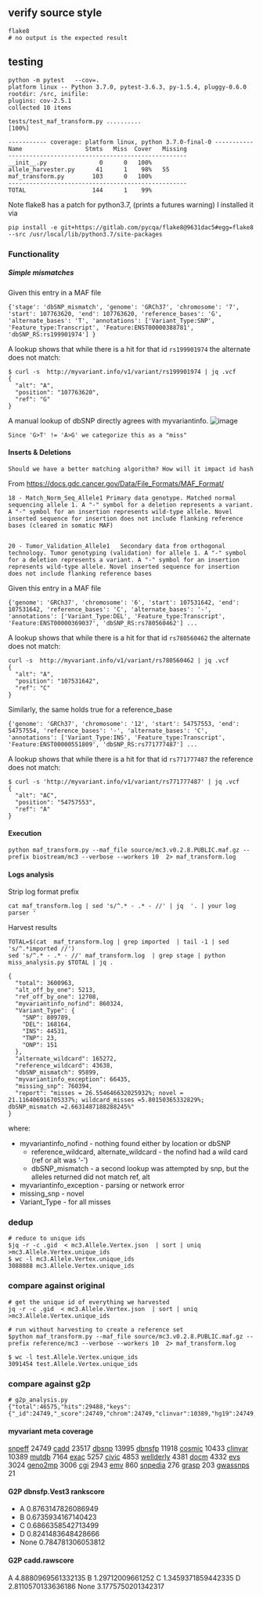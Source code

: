 ## verify source style
```
flake8
# no output is the expected result
```

## testing
```
python -m pytest   --cov=.
platform linux -- Python 3.7.0, pytest-3.6.3, py-1.5.4, pluggy-0.6.0
rootdir: /src, inifile:
plugins: cov-2.5.1
collected 10 items

tests/test_maf_transform.py ..........                                                                                                                                                                  [100%]

----------- coverage: platform linux, python 3.7.0-final-0 -----------
Name                  Stmts   Miss  Cover   Missing
---------------------------------------------------
__init__.py               0      0   100%
allele_harvester.py      41      1    98%   55
maf_transform.py        103      0   100%
---------------------------------------------------
TOTAL                   144      1    99%

```

Note flake8 has a patch for python3.7, (prints a futures warning) I installed it via
```
pip install -e git+https://gitlab.com/pycqa/flake8@9631dac5#egg=flake8 --src /usr/local/lib/python3.7/site-packages
```



### Functionality

##### Simple mismatches


Given this entry in a MAF file

```
{'stage': 'dbSNP_mismatch', 'genome': 'GRCh37', 'chromosome': '7', 'start': 107763620, 'end': 107763620, 'reference_bases': 'G', 'alternate_bases': 'T', 'annotations': ['Variant_Type:SNP', 'Feature_type:Transcript', 'Feature:ENST00000388781', 'dbSNP_RS:rs199901974'] }
```

A lookup shows that while there is a hit  for that id `rs199901974` the alternate does not match:

```
$ curl -s  http://myvariant.info/v1/variant/rs199901974 | jq .vcf
{
  "alt": "A",
  "position": "107763620",
  "ref": "G"
}
```
A manual lookup of dbSNP directly agrees with myvariantinfo.
![image](https://user-images.githubusercontent.com/47808/43287246-4d45670c-90d9-11e8-9648-d8ad557e1c24.png)

`Since 'G>T' != 'A>G' we categorize this as a "miss"`



#### Inserts & Deletions

`Should we have a better matching algorithm? How will it impact id hash`


From  https://docs.gdc.cancer.gov/Data/File_Formats/MAF_Format/
```
18 - Match_Norm_Seq_Allele1	Primary data genotype. Matched normal sequencing allele 1. A "-" symbol for a deletion represents a variant. A "-" symbol for an insertion represents wild-type allele. Novel inserted sequence for insertion does not include flanking reference bases (cleared in somatic MAF)


20 - Tumor_Validation_Allele1	Secondary data from orthogonal technology. Tumor genotyping (validation) for allele 1. A "-" symbol for a deletion represents a variant. A "-" symbol for an insertion represents wild-type allele. Novel inserted sequence for insertion does not include flanking reference bases
```

Given this entry in a MAF file

```
{'genome': 'GRCh37', 'chromosome': '6', 'start': 107531642, 'end': 107531642, 'reference_bases': 'C', 'alternate_bases': '-', 'annotations': ['Variant_Type:DEL', 'Feature_type:Transcript', 'Feature:ENST00000369037', 'dbSNP_RS:rs780560462'] ...
```

A lookup shows that while there is a hit  for that id `rs780560462` the alternate does not match:

```
curl -s  http://myvariant.info/v1/variant/rs780560462 | jq .vcf
{
  "alt": "A",
  "position": "107531642",
  "ref": "C"
}
```


Similarly, the same holds true for a reference_base

```
{'genome': 'GRCh37', 'chromosome': '12', 'start': 54757553, 'end': 54757554, 'reference_bases': '-', 'alternate_bases': 'C', 'annotations': ['Variant_Type:INS', 'Feature_type:Transcript', 'Feature:ENST00000551809', 'dbSNP_RS:rs771777487'] ...
```
A lookup shows that while there is a hit  for that id `rs771777487` the reference does not match:

```
$ curl -s 'http://myvariant.info/v1/variant/rs771777487' | jq .vcf
{
  "alt": "AC",
  "position": "54757553",
  "ref": "A"
}
```

#### Execution

```
python maf_transform.py --maf_file source/mc3.v0.2.8.PUBLIC.maf.gz --prefix biostream/mc3 --verbose --workers 10  2> maf_transform.log
```

#### Logs analysis

Strip log format prefix

```
cat maf_transform.log | sed 's/^.* - .* - //' | jq  '. | your log parser '
```

Harvest results

```
TOTAL=$(cat  maf_transform.log | grep imported  | tail -1 | sed 's/^.*imported //')
sed 's/^.* - .* - //' maf_transform.log  | grep stage | python miss_analysis.py $TOTAL | jq .

{
  "total": 3600963,
  "alt_off_by_one": 5213,
  "ref_off_by_one": 12708,
  "myvariantinfo_nofind": 860324,
  "Variant_Type": {
    "SNP": 809789,
    "DEL": 168164,
    "INS": 44531,
    "TNP": 23,
    "ONP": 151
  },
  "alternate_wildcard": 165272,
  "reference_wildcard": 43638,
  "dbSNP_mismatch": 95899,
  "myvariantinfo_exception": 66435,
  "missing_snp": 760394,
  "report": "misses = 26.554646632025932%; novel = 21.116406916705337%; wildcard_misses =5.80150365332829%; dbSNP_mismatch =2.6631487188288245%"
}

```


where:

* myvariantinfo_nofind - nothing found either by location or dbSNP
  * reference_wildcard, alternate_wildcard  - the nofind had a wild card (ref or alt was '-')
  * dbSNP_mismatch - a second lookup was attempted by snp, but the alleles returned did not match ref, alt
* myvariantinfo_exception - parsing or network error
* missing_snp - novel
* Variant_Type - for all misses


### dedup

```
# reduce to unique ids
$jq -r -c .gid  < mc3.Allele.Vertex.json  | sort | uniq >mc3.Allele.Vertex.unique_ids
$ wc -l mc3.Allele.Vertex.unique_ids
3088088 mc3.Allele.Vertex.unique_ids
```

### compare against original

```
# get the unique id of everything we harvested
jq -r -c .gid  < mc3.Allele.Vertex.json  | sort | uniq >mc3.Allele.Vertex.unique_ids

# run without harvesting to create a reference set
$python maf_transform.py --maf_file source/mc3.v0.2.8.PUBLIC.maf.gz --prefix reference/mc3 --verbose --workers 10  2> maf_transform.log

$ wc -l test.Allele.Vertex.unique_ids
3091454 test.Allele.Vertex.unique_ids
```

### compare against g2p

```
# g2p_analysis.py
{"total":46575,"hits":29488,"keys":{"_id":24749,"_score":24749,"chrom":24749,"clinvar":10389,"hg19":24749,"observed":16746,"snpeff":24749,"vcf":24749,"cadd":23517,"dbsnp":13995,"gnomad_genome":4209,"wellderly":4381,"dbnsfp":11918,"evs":3024,"exac_nontcga":4566,"gnomad_exome":8477,"mutdb":7164,"cosmic":10433,"exac":5257,"grasp":203,"geno2mp":3006,"emv":860,"snpedia":276,"gwassnps":21,"civic":4853,"cgi":2943,"docm":4332}}
```

#### myvariant meta coverage

[snpeff](http://snpeff.sourceforge.net/) 24749
[cadd](http://cadd.gs.washington.edu/home) 23517
[dbsnp](https://www.ncbi.nlm.nih.gov/projects/SNP/) 13995
[dbnsfp](https://sites.google.com/site/jpopgen/dbNSFP) 11918
[cosmic](http://cancer.sanger.ac.uk/cosmic) 10433
[clinvar](https://www.ncbi.nlm.nih.gov/clinvar/) 10389
[mutdb](http://www.mutdb.org/) 7164
[exac](http://exac.broadinstitute.org/) 5257
[civic](https://civic.genome.wustl.edu/home) 4853
[wellderly](https://genomics.scripps.edu/browser/) 4381
[docm](None) 4332
[evs](http://evs.gs.washington.edu/EVS/) 3024
[geno2mp](http://geno2mp.gs.washington.edu) 3006
[cgi](https://www.cancergenomeinterpreter.org/home) 2943
[emv](http://www.egl-eurofins.com/emvclass/emvclass.php) 860
[snpedia](https://www.snpedia.com/) 276
[grasp](https://grasp.nhlbi.nih.gov/Updates.aspx) 203
[gwassnps](http://www.ebi.ac.uk/gwas/) 21

#### G2P dbnsfp.Vest3 rankscore

* A 0.8763147826086949
* B 0.6735934167140423
* C 0.6866358542713499
* D 0.8241483648428666
* None 0.784781306053812


#### G2P cadd.rawscore
A 4.8880969561332135
B 1.29712009661252
C 1.3459371859442335
D 2.8110570133636186
None 3.1775750201342317
